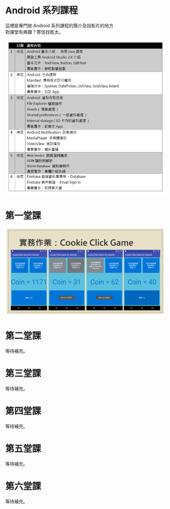 # Android 系列課程
這裡是專門放 Android 系列課程的簡介及投影片的地方<br />
對課堂有興趣？寄信找乾太。

![Main](/images/class.PNG "Main")

# 第一堂課
![1](/images/image1.PNG "1")

# 第二堂課
等待補充。

# 第三堂課
等待補充。

# 第四堂課
等待補充。

# 第五堂課
等待補充。

# 第六堂課
等待補充。